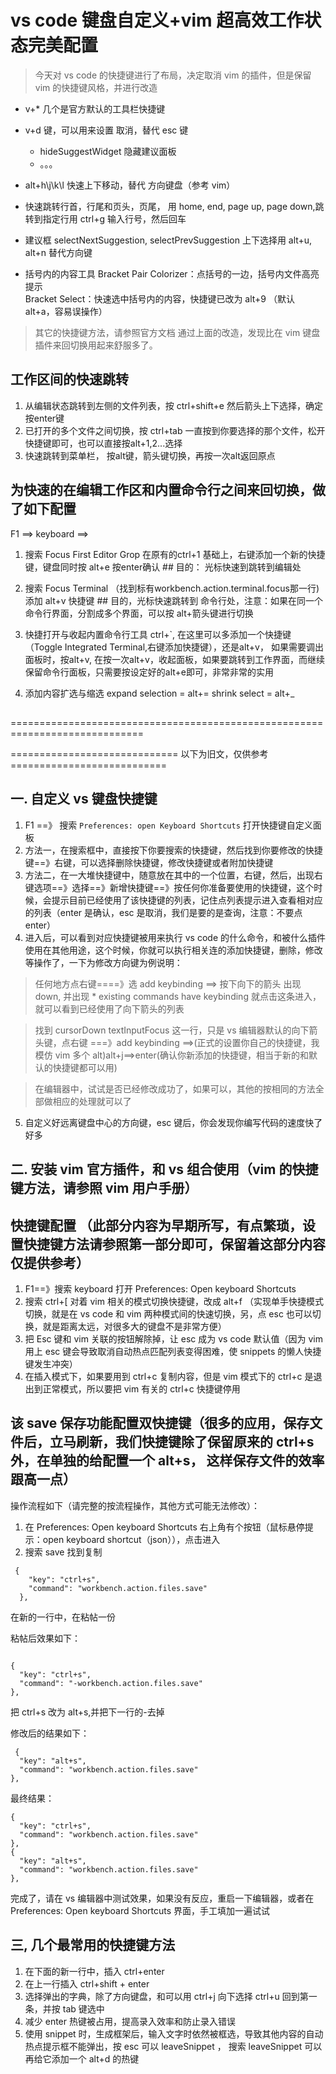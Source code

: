 # vs code 键盘自定义+vim 超高效工作状态完美配置

> 今天对 vs code 的快捷键进行了布局，决定取消 vim 的插件，但是保留 vim 的快捷键风格，并进行改造

- v+\* 几个是官方默认的工具栏快捷键
- v+d 键，可以用来设置 取消，替代 esc 键
  - hideSuggestWidget 隐藏建议面板
  - 。。。
- alt+h\j\k\l 快速上下移动，替代 方向键盘（参考 vim）
- 快速跳转行首，行尾和页头，页尾， 用 home, end, page up, page down,跳转到指定行用 ctrl+g 输入行号，然后回车
- 建议框 selectNextSuggestion, selectPrevSuggestion 上下选择用 alt+u, alt+n 替代方向键

- 括号内的内容工具
  Bracket Pair Colorizer：点括号的一边，括号内文件高亮提示\
  Bracket Select：快速选中括号内的内容，快捷键已改为 alt+9 （默认 alt+a，容易误操作）

> 其它的快捷键方法，请参照官方文档
> 通过上面的改造，发现比在 vim 键盘插件来回切换用起来舒服多了。

## 工作区间的快速跳转

1. 从编辑状态跳转到左侧的文件列表，按 ctrl+shift+e 然后箭头上下选择，确定按enter键
2. 已打开的多个文件之间切换，按 ctrl+tab 一直按到你要选择的那个文件，松开快捷键即可，也可以直接按alt+1,2...选择
3. 快速跳转到菜单栏， 按alt键，箭头键切换，再按一次alt返回原点

## 为快速的在编辑工作区和内置命令行之间来回切换，做了如下配置
F1 ==> keyboard ==> 
1. 搜索 Focus First Editor Grop 在原有的ctrl+1 基础上，右键添加一个新的快捷键，键盘同时按 alt+e 按enter确认  ## 目的： 光标快速到跳转到编辑处

2. 搜索 Focus Terminal （找到标有workbench.action.terminal.focus那一行) 添加 alt+v 快捷键  ## 目的，光标快速跳转到 命令行处，注意：如果在同一个命令行界面，分割成多个界面，可以按 alt+箭头键进行切换
3. 快捷打开与收起内置命令行工具 ctrl+`, 在这里可以多添加一个快捷键（Toggle Integrated Terminal,右键添加快捷键），还是alt+v， 如果需要调出面板时，按alt+v, 在按一次alt+v，收起面板，如果要跳转到工作界面，而继续保留命令行面板，只需要按设定好的alt+e即可，非常非常的实用
4. 添加内容扩选与缩选 expand selection = alt+= shrink select =  alt+_



## 

=============================================================================

============================= 以下为旧文，仅供参考===========================

## 一. 自定义 vs 键盘快捷键

1. F1 ==》 搜索 `Preferences: open Keyboard Shortcuts` 打开快捷键自定义面板
2. 方法一，在搜索框中，直接按下你要搜索的快捷键，然后找到你要修改的快捷键==》右键，可以选择删除快捷键，修改快捷键或者附加快捷键
3. 方法二，在一大堆快捷键中，随意放在其中的一个位置，右键，然后，出现右键选项==》选择==》新增快捷键==》按任何你准备要使用的快捷键，这个时候，会提示目前已经使用了该快捷键的列表，记住点列表提示进入查看相对应的列表（enter 是确认，esc 是取消，我们是要的是查询，注意：不要点 enter）
4. 进入后，可以看到对应快捷键被用来执行 vs code 的什么命令，和被什么插件使用在其他用途，这个时候，你就可以执行相关连的添加快捷键，删除，修改等操作了，一下为修改方向键为例说明：

> 任何地方点右键====》选 add keybinding ==> 按下向下的箭头 出现 down, 并出现 \* existing commands have keybinding 就点击这条进入，就可以看到已经使用了向下箭头的列表

> 找到 cursorDown textInputFocus 这一行，只是 vs 编辑器默认的向下箭头键，点右键 ===》add keybinding ==>(正式的设置你自己的快捷键，我模仿 vim 多个 alt)alt+j==>enter(确认你新添加的快捷键，相当于新的和默认的快捷键都可以用)

> 在编辑器中，试试是否已经修改成功了，如果可以，其他的按相同的方法全部做相应的处理就可以了

5. 自定义好远离键盘中心的方向键，esc 键后，你会发现你编写代码的速度快了好多

## 二. 安装 vim 官方插件，和 vs 组合使用（vim 的快捷键方法，请参照 vim 用户手册）

## 快捷键配置 （此部分内容为早期所写，有点繁琐，设置快捷键方法请参照第一部分即可，保留着这部分内容仅提供参考）

1. F1==》搜索 keyboard 打开 Preferences: Open keyboard Shortcuts
2. 搜索 ctrl+[ 对着 vim 相关的模式切换快捷键，改成 alt+f （实现单手快捷模式切换，就是在 vs code 和 vim 两种模式间的快速切换，另，点 esc 也可以切换，就是距离太远，对很多大的键盘不是非常方便）
3. 把 Esc 键和 vim 关联的按钮解除掉，让 esc 成为 vs code 默认值（因为 vim 用上 esc 键会导致取消自动热点匹配列表变得困难，使 snippets 的懒人快捷键发生冲突）
4. 在插入模式下，如果要用到 ctrl+c 复制内容，但是 vim 模式下的 ctrl+c 是退出到正常模式，所以要把 vim 有关的 ctrl+c 快捷键停用

## 该 save 保存功能配置双快捷键（很多的应用，保存文件后，立马刷新，我们快捷键除了保留原来的 ctrl+s 外，在单独的给配置一个 alt+s， 这样保存文件的效率跟高一点）

操作流程如下（请完整的按流程操作，其他方式可能无法修改）：

1. 在 Preferences: Open keyboard Shortcuts 右上角有个按钮（鼠标悬停提示：open keyboard shortcut（json）），点击进入
2. 搜索 save 找到复制

```
 {
    "key": "ctrl+s",
    "command": "workbench.action.files.save"
  },
```

在新的一行中，在粘帖一份

粘帖后效果如下：

```

{
  "key": "ctrl+s",
  "command": "-workbench.action.files.save"
},
```

把 ctrl+s 改为 alt+s,并把下一行的-去掉

修改后的结果如下：

```
 {
  "key": "alt+s",
  "command": "workbench.action.files.save"
},
```

最终结果：

```
{
  "key": "ctrl+s",
  "command": "workbench.action.files.save"
},
{
  "key": "alt+s",
  "command": "workbench.action.files.save"
},

```

完成了，请在 vs 编辑器中测试效果，如果没有反应，重启一下编辑器，或者在 Preferences: Open keyboard Shortcuts 界面，手工填加一遍试试

## 三, 几个最常用的快捷键方法

1.  在下面的新一行中，插入 ctrl+enter
2.  在上一行插入 ctrl+shift + enter
3.  选择弹出的字典，除了方向键盘，和可以用 ctrl+j 向下选择 ctrl+u 回到第一条，并按 tab 键选中
4.  减少 enter 热键被占用，提高录入效率和防止录入错误
5.  使用 snippet 时，生成框架后，输入文字时依然被框选，导致其他内容的自动热点提示框不能弹出，按 esc 可以 leaveSnippet ， 搜索 leaveSnippet 可以再给它添加一个 alt+d 的热键
